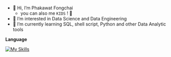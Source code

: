 - 👋 Hi, I’m Phakawat Fongchai
  - you can also me `KIDS` ! 👻
- 👀 I’m interested in Data Science and Data Engineering
- 🌱 I’m currently learning SQL, shell script, Python and other Data Analytic tools

**Language**

[![My Skills](https://skills.thijs.gg/icons?i=py,r,mysql,&theme=light)](https://skills.thijs.gg)

